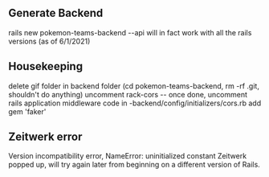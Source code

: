 ## Generate Backend 
rails new pokemon-teams-backend --api will in fact work with all the rails versions (as of 6/1/2021)

## Housekeeping 
delete gif folder in backend folder (cd pokemon-teams-backend, rm -rf .git, shouldn't do anything)
uncomment rack-cors
    -- once done, uncomment rails application middleware code in -backend/config/initializers/cors.rb
add gem 'faker'

## Zeitwerk error
Version incompatibility error, NameError: uninitialized constant Zeitwerk popped up, will try again later from beginning on a different version of Rails.